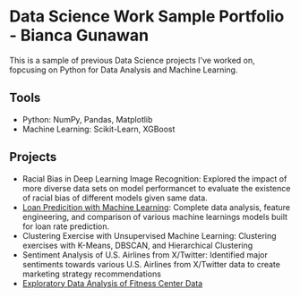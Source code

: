 # Data Science Work Sample Portfolio - Bianca Gunawan
This is a sample of previous Data Science projects I've worked on, fopcusing on Python for Data Analysis and Machine Learning.

## Tools
- Python: NumPy, Pandas, Matplotlib
- Machine Learning: Scikit-Learn, XGBoost

## Projects
- Racial Bias in Deep Learning Image Recognition: Explored the impact of more diverse data sets on model performancet to evaluate the existence of racial bias of different models given same data.
- [Loan Predicition with Machine Learning](https://github.com/biancagunawan/Portfolio/blob/719ed473845d384bbee4c27a883d68cf244b470d/Loan%20Prediction.ipynb): Complete data analysis, feature engineering, and comparison of various machine learnings models built for loan rate prediction.
- Clustering Exercise with Unsupervised Machine Learning: Clustering exercises with K-Means, DBSCAN, and Hierarchical Clustering
- Sentiment Analysis of U.S. Airlines from X/Twitter: Identified major sentiments towards various U.S. Airlines from X/Twitter data to create marketing strategy recommendations
- [Exploratory Data Analysis of Fitness Center Data](https://github.com/biancagunawan/Portfolio/blob/f2c07beb473c7b587dc71e89f2357f8b34ecc744/Fitness%20Center%20EDA.ipynb)
